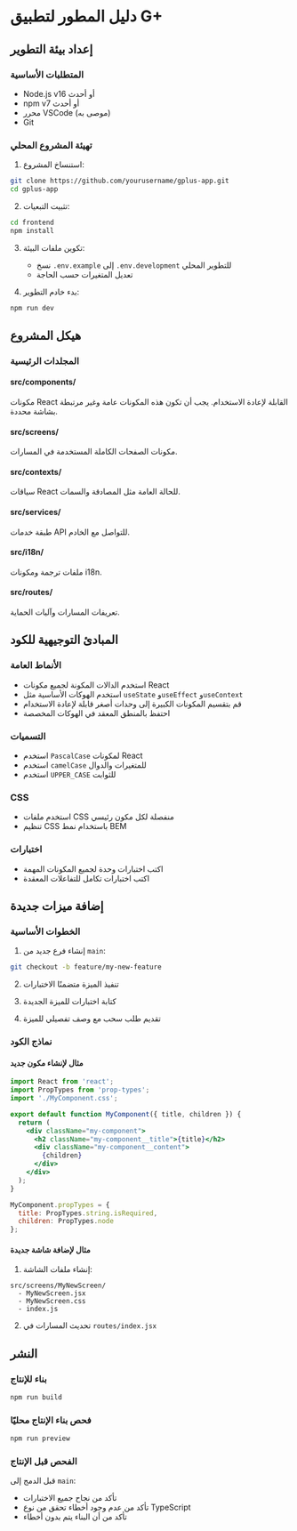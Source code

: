 # دليل المطور لتطبيق G+

## إعداد بيئة التطوير

### المتطلبات الأساسية
- Node.js v16 أو أحدث
- npm v7 أو أحدث
- محرر VSCode (موصى به)
- Git

### تهيئة المشروع المحلي
1. استنساخ المشروع:
```bash
git clone https://github.com/yourusername/gplus-app.git
cd gplus-app
```

2. تثبيت التبعيات:
```bash
cd frontend
npm install
```

3. تكوين ملفات البيئة:
   - نسخ `.env.example` إلى `.env.development` للتطوير المحلي
   - تعديل المتغيرات حسب الحاجة

4. بدء خادم التطوير:
```bash
npm run dev
```

## هيكل المشروع

### المجلدات الرئيسية

#### src/components/
مكونات React القابلة لإعادة الاستخدام. يجب أن تكون هذه المكونات عامة وغير مرتبطة بشاشة محددة.

#### src/screens/
مكونات الصفحات الكاملة المستخدمة في المسارات.

#### src/contexts/
سياقات React للحالة العامة مثل المصادقة والسمات.

#### src/services/
طبقة خدمات API للتواصل مع الخادم.

#### src/i18n/
ملفات ترجمة ومكونات i18n.

#### src/routes/
تعريفات المسارات وآليات الحماية.

## المبادئ التوجيهية للكود

### الأنماط العامة
- استخدم الدالات المكونة لجميع مكونات React
- استخدم الهوكات الأساسية مثل `useState` و`useEffect` و`useContext`
- قم بتقسيم المكونات الكبيرة إلى وحدات أصغر قابلة لإعادة الاستخدام
- احتفظ بالمنطق المعقد في الهوكات المخصصة

### التسميات
- استخدم `PascalCase` لمكونات React
- استخدم `camelCase` للمتغيرات والدوال
- استخدم `UPPER_CASE` للثوابت

### CSS
- استخدم ملفات CSS منفصلة لكل مكون رئيسي
- تنظيم CSS باستخدام نمط BEM

### اختبارات
- اكتب اختبارات وحدة لجميع المكونات المهمة
- اكتب اختبارات تكامل للتفاعلات المعقدة

## إضافة ميزات جديدة

### الخطوات الأساسية
1. إنشاء فرع جديد من `main`:
```bash
git checkout -b feature/my-new-feature
```

2. تنفيذ الميزة متضمنًا الاختبارات

3. كتابة اختبارات للميزة الجديدة

4. تقديم طلب سحب مع وصف تفصيلي للميزة

### نماذج الكود

#### مثال لإنشاء مكون جديد

```jsx
import React from 'react';
import PropTypes from 'prop-types';
import './MyComponent.css';

export default function MyComponent({ title, children }) {
  return (
    <div className="my-component">
      <h2 className="my-component__title">{title}</h2>
      <div className="my-component__content">
        {children}
      </div>
    </div>
  );
}

MyComponent.propTypes = {
  title: PropTypes.string.isRequired,
  children: PropTypes.node
};
```

#### مثال لإضافة شاشة جديدة

1. إنشاء ملفات الشاشة:
```
src/screens/MyNewScreen/
  - MyNewScreen.jsx
  - MyNewScreen.css
  - index.js
```

2. تحديث المسارات في `routes/index.jsx`

## النشر

### بناء للإنتاج
```bash
npm run build
```

### فحص بناء الإنتاج محليًا
```bash
npm run preview
```

### الفحص قبل الإنتاج
قبل الدمج إلى `main`:
- تأكد من نجاح جميع الاختبارات
- تأكد من عدم وجود أخطاء تحقق من نوع TypeScript
- تأكد من أن البناء يتم بدون أخطاء